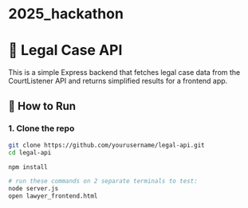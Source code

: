 # 2025_hackathon
# 🧠 Legal Case API

This is a simple Express backend that fetches legal case data from the CourtListener API and returns simplified results for a frontend app.

## 🚀 How to Run

### 1. Clone the repo
```bash
git clone https://github.com/yourusername/legal-api.git
cd legal-api

npm install

# run these commands on 2 separate terminals to test:
node server.js
open lawyer_frontend.html
